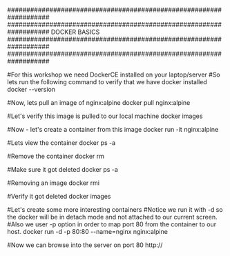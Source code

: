 ###################################################################
###################################################################
			DOCKER BASICS
###################################################################
###################################################################


#For this workshop we need DockerCE installed on your laptop/server
#So lets run the following command to verify that we have docker installed
docker --version

#Now, lets pull an image of nginx:alpine 
docker pull nginx:alpine

#Let's verify this image is pulled to our local machine
docker images

#Now - let's create a container from this image 
docker run -it nginx:alpine

#Lets view the container
docker ps -a

#Remove the container
docker rm <Container ID>

#Make sure it got deleted
docker ps -a

#Removing an image
docker rmi <Image ID>

#Verify it got deleted
docker images

#Let's create some more interesting containers
#Notice we run it with -d so the docker will be in detach mode and not attached to our current screen.
#Also we user -p option in order to map port 80 from the container to our host.
docker run -d -p 80:80 --name=nginx nginx:alpine

#Now we can browse into the server on port 80
http://<IP>
